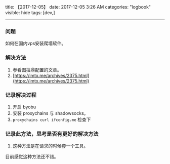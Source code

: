title: 【2017-12-05】
date: 2017-12-05 3:26 AM
categories: "logbook"
visible: hide
tags: [dev,]

---

### 问题

如何在国内vps安装爬墙软件。

### 解决方法

1. 参看图拉鼎配置的文章。
2. [https://imtx.me/archives/2375.html](https://imtx.me/archives/2375.html)

### 记录解决过程

1. 开启 byobu
1. 安装 proxychains 与 shadowsocks。
1. `proxychains curl ifconfig.me` 检查下

### 记录此方法，思考是否有更好的解决方法

1. 这种方法是在请求的时候套一个工具。

目前感觉这种方法还不错。